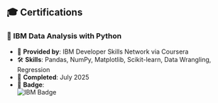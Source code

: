 ## 🎓 Certifications

### 📘 IBM Data Analysis with Python  
- 🏢 **Provided by**: IBM Developer Skills Network via Coursera  
- 🛠 **Skills**: Pandas, NumPy, Matplotlib, Scikit-learn, Data Wrangling, Regression  
- 📅 **Completed**: July 2025  
- 🏅 **Badge**:  
  ![IBM Badge](https://i.imgur.com/M61iuhA.png)
